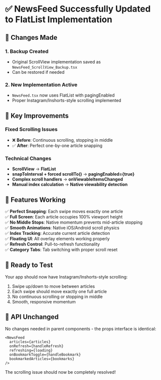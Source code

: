 # ✅ NewsFeed Successfully Updated to FlatList Implementation

## 🔄 Changes Made

### 1. **Backup Created**
- Original ScrollView implementation saved as `NewsFeed_ScrollView_Backup.tsx`
- Can be restored if needed

### 2. **New Implementation Active**
- `NewsFeed.tsx` now uses FlatList with pagingEnabled
- Proper Instagram/Inshorts-style scrolling implemented

## 🎯 Key Improvements

### **Fixed Scrolling Issues**
- ❌ **Before**: Continuous scrolling, stopping in middle
- ✅ **After**: Perfect one-by-one article snapping

### **Technical Changes**
- **ScrollView** → **FlatList**
- **snapToInterval + forced scrollTo()** → **pagingEnabled={true}**
- **Complex scroll handlers** → **onViewableItemsChanged**
- **Manual index calculation** → **Native viewability detection**

## 📱 Features Working

✅ **Perfect Snapping**: Each swipe moves exactly one article  
✅ **Full Screen**: Each article occupies 100% viewport height  
✅ **No Middle Stops**: Native momentum prevents mid-article stopping  
✅ **Smooth Animations**: Native iOS/Android scroll physics  
✅ **Index Tracking**: Accurate current article detection  
✅ **Floating UI**: All overlay elements working properly  
✅ **Refresh Control**: Pull-to-refresh functionality  
✅ **Category Tabs**: Tab switching with proper scroll reset  

## 🚀 Ready to Test

Your app should now have Instagram/Inshorts-style scrolling:
1. Swipe up/down to move between articles
2. Each swipe should move exactly one full article
3. No continuous scrolling or stopping in middle
4. Smooth, responsive momentum

## 📝 API Unchanged

No changes needed in parent components - the props interface is identical:
```tsx
<NewsFeed 
  articles={articles}
  onRefresh={handleRefresh}
  refreshing={loading}
  onBookmarkToggle={handleBookmark}
  bookmarkedArticles={bookmarks}
/>
```

The scrolling issue should now be completely resolved!
